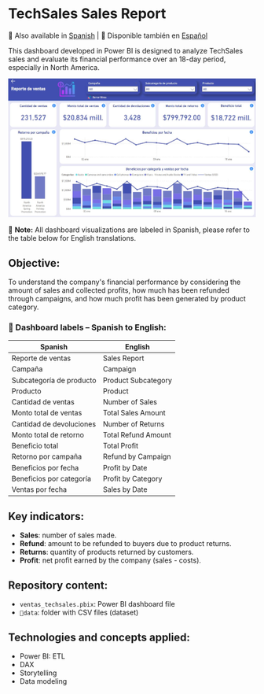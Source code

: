 # TechSales Sales Report

📌 Also available in [Spanish](README.es.md) | 📌 Disponible también en [Español](README.es.md)

This dashboard developed in Power BI is designed to analyze TechSales sales and evaluate its financial performance over an 18-day period, especially in North America.

![](dashboard.JPG)

📌 **Note:** All dashboard visualizations are labeled in Spanish, please refer to the table below for English translations.

## Objective:

To understand the company's financial performance by considering the amount of sales and collected profits, how much has been refunded through campaigns, and how much profit has been generated by product category.

### 📌 Dashboard labels – Spanish to English:

| Spanish                   | English                        |
|---------------------------|--------------------------------|
| Reporte de ventas         | Sales Report                   |
| Campaña                   | Campaign                       |
| Subcategoría de producto  | Product Subcategory            |
| Producto                  | Product                        |
| Cantidad de ventas        | Number of Sales                |
| Monto total de ventas     | Total Sales Amount             |
| Cantidad de devoluciones  | Number of Returns              |
| Monto total de retorno    | Total Refund Amount            |
| Beneficio total           | Total Profit                   |
| Retorno por campaña       | Refund by Campaign             |
| Beneficios por fecha      | Profit by Date                 |
| Beneficios por categoría  | Profit by Category             |
| Ventas por fecha          | Sales by Date                  |


## Key indicators:

- **Sales**: number of sales made. 
- **Refund**: amount to be refunded to buyers due to product returns.
- **Returns**: quantity of products returned by customers.
- **Profit**: net profit earned by the company (sales - costs).

## Repository content:

- `ventas_techsales.pbix`: Power BI dashboard file
- `📁data`: folder with CSV files (dataset)

## Technologies and concepts applied:

  - Power BI: ETL
  - DAX
  - Storytelling
  - Data modeling
